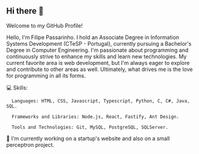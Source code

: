 ## Hi there 👋

Welcome to my GitHub Profile! 

Hello, I'm Filipe Passarinho. I hold an Associate Degree in Information Systems Development (CTeSP - Portugal), currently pursuing a Bachelor's Degree in Computer Engineering. I'm passionate about programming and continuously strive to enhance my skills and learn new technologies. My current favorite area is web development, but I'm always eager to explore and contribute to other areas as well. Ultimately, what drives me is the love for programming in all its forms.

  💻 Skills:
  
      Languages: HTML, CSS, Javascript, Typescript, Python, C, C#, Java, SQL.
      
      Frameworks and Libraries: Node.js, React, Fastify, Ant Design.
      
      Tools and Technologies: Git, MySQL, PostgreSQL, SQLServer.


  🔭 I'm currently working on a startup's website and also on a small perceptron project.

